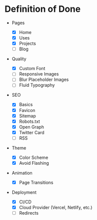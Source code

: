 # Definition of Done

- Pages

  - [x] Home
  - [x] Uses
  - [x] Projects
  - [ ] Blog

- Quality

  - [x] Custom Font
  - [ ] Responsive Images
  - [ ] Blur Placeholder Images
  - [ ] Fluid Typography

- SEO

  - [x] Basics
  - [x] Favicon
  - [x] Sitemap
  - [x] Robots.txt
  - [x] Open Graph
  - [x] Twitter Card
  - [ ] RSS

- Theme

  - [x] Color Scheme
  - [x] Avoid Flashing

- Animation

  - [x] Page Transitions

- Deployment

  - [x] CI/CD
  - [x] Cloud Provider (Vercel, Netlify, etc.)
  - [ ] Redirects
